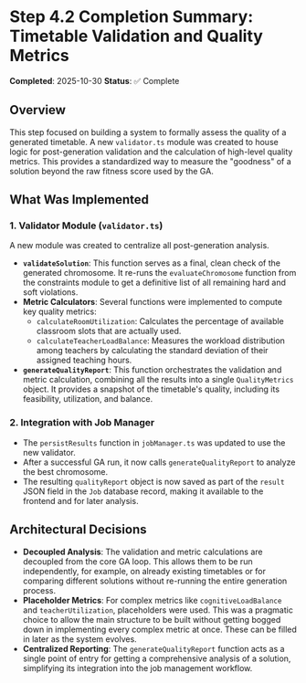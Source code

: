 # Step 4.2 Completion Summary: Timetable Validation and Quality Metrics

**Completed**: 2025-10-30
**Status**: ✅ Complete

## Overview

This step focused on building a system to formally assess the quality of a generated timetable. A new `validator.ts` module was created to house logic for post-generation validation and the calculation of high-level quality metrics. This provides a standardized way to measure the "goodness" of a solution beyond the raw fitness score used by the GA.

## What Was Implemented

### 1. Validator Module (`validator.ts`)

A new module was created to centralize all post-generation analysis.

- **`validateSolution`**: This function serves as a final, clean check of the generated chromosome. It re-runs the `evaluateChromosome` function from the constraints module to get a definitive list of all remaining hard and soft violations.
- **Metric Calculators**: Several functions were implemented to compute key quality metrics:
  - `calculateRoomUtilization`: Calculates the percentage of available classroom slots that are actually used.
  - `calculateTeacherLoadBalance`: Measures the workload distribution among teachers by calculating the standard deviation of their assigned teaching hours.
- **`generateQualityReport`**: This function orchestrates the validation and metric calculation, combining all the results into a single `QualityMetrics` object. It provides a snapshot of the timetable's quality, including its feasibility, utilization, and balance.

### 2. Integration with Job Manager

- The `persistResults` function in `jobManager.ts` was updated to use the new validator.
- After a successful GA run, it now calls `generateQualityReport` to analyze the best chromosome.
- The resulting `qualityReport` object is now saved as part of the `result` JSON field in the `Job` database record, making it available to the frontend and for later analysis.

## Architectural Decisions

- **Decoupled Analysis**: The validation and metric calculations are decoupled from the core GA loop. This allows them to be run independently, for example, on already existing timetables or for comparing different solutions without re-running the entire generation process.
- **Placeholder Metrics**: For complex metrics like `cognitiveLoadBalance` and `teacherUtilization`, placeholders were used. This was a pragmatic choice to allow the main structure to be built without getting bogged down in implementing every complex metric at once. These can be filled in later as the system evolves.
- **Centralized Reporting**: The `generateQualityReport` function acts as a single point of entry for getting a comprehensive analysis of a solution, simplifying its integration into the job management workflow.
